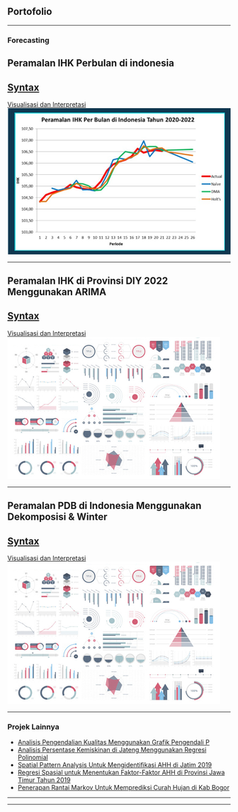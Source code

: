 ## Portofolio

---

### Forecasting

Peramalan IHK Perbulan di indonesia
---
[Syntax](https://colab.research.google.com/drive/1KDsGdT6J0Pvq0dW-jVXNSGXQPyi5ISxw?usp=sharing)
---
[Visualisasi dan Interpretasi](peramalan.pdf)
<img src="images/naive.jpg?raw=true"/>

---

Peramalan IHK di Provinsi DIY 2022 Menggunakan ARIMA
---
[Syntax](https://colab.research.google.com/drive/1KDsGdT6J0Pvq0dW-jVXNSGXQPyi5ISxw?usp=sharing)
---
[Visualisasi dan Interpretasi](peramalan.pdf)
<img src="images/dummy_thumbnail.jpg?raw=true"/>

---

Peramalan PDB di Indonesia Menggunakan Dekomposisi & Winter
---
[Syntax](http://example.com/)
---
[Visualisasi dan Interpretasi](peramalan.pdf)
<img src="images/dummy_thumbnail.jpg?raw=true"/>

---

### Projek Lainnya

- [Analisis Pengendalian Kualitas Menggunakan Grafik Pengendali P](http://example.com/)
- [Analisis Persentase Kemiskinan di Jateng Menggunakan Regresi Polinomial](http://example.com/)
- [Spatial Pattern Analysis Untuk Mengidentifikasi AHH di Jatim 2019](http://example.com/)
- [Regresi Spasial untuk Menentukan Faktor-Faktor AHH di Provinsi Jawa Timur Tahun 2019](http://example.com/)
- [Penerapan Rantai Markov Untuk Memprediksi Curah Hujan di Kab Bogor](http://example.com/)

---





---
